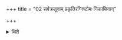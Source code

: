 +++
title = "02 सर्वक्रतूनाम् प्रकृतिरग्निष्टोमः निकायिनान्"

+++

<details><summary>थिते</summary>

सर्वक्रतूनां प्रकृतिरग्निष्टोमः । निकायिनां तु प्रथमः सर्वत्र । यथादिष्टं वा २
</details>
